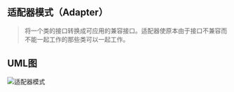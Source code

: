 ## 适配器模式（Adapter）
> 将一个类的接口转换成可应用的兼容接口。适配器使原本由于接口不兼容而不能一起工作的那些类可以一起工作。

## UML图
![适配器模式](https://cdn.learnku.com/uploads/images/201803/19/1/oHBRHvqDHI.png)
